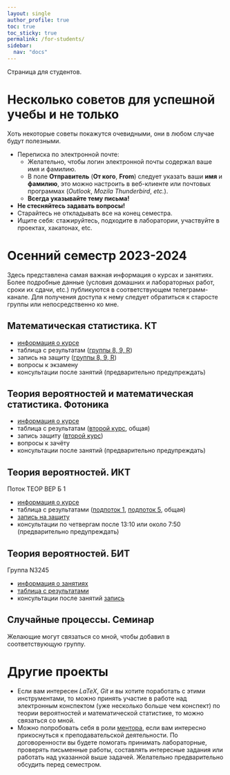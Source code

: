 ```yaml
---
layout: single
author_profile: true
toc: true
toc_sticky: true
permalink: /for-students/
sidebar:
  nav: "docs"
---
```


Страница для студентов.

# Несколько советов для успешной учебы и не только

Хоть некоторые советы покажутся очевидными, они в любом случае будут полезными.

 - Переписка по электронной почте:
   - Желательно, чтобы логин электронной почты содержал ваше имя и фамилию.
   - В поле **Отправитель** (**От кого**, **From**) следует указать ваши **имя** и **фамилию**, это
   можно настроить в веб-клиенте или почтовых программах (*Outlook*, *Mozila Thunderbird*, *etc.*).
   - **Всегда указывайте тему письма!**
 - **Не стесняйтесь задавать вопросы!**
 - Старайтесь не откладывать все на конец семестра.
 - Ищите себя: стажируйтесь, подходите в лаборатории, участвуйте в проектах, хакатонах, etc.

# Осенний семестр 2023-2024

Здесь представлена самая важная информация о курсах и занятиях.
Более подробные данные (условия домашних и лабораторных работ, сроки их сдачи, etc.) публикуются
в соответствующем телеграмм-канале. Для получения доступа к нему
следует обратиться к старосте группы или непосредственно ко мне.

## Математическая статистика. КТ

- [информация о курсе](https://docs.google.com/document/d/1VtV-ikveLxyh32C2AYrXTrXvIrjpDM_DEGVx1lZ_nl8/edit?usp=sharing)
- таблица с результатам ([группы 8, 9, R](https://docs.google.com/spreadsheets/d/1rZdUzc_I1fQCSM8iqWoSR-5ufQnkxCR3f-qUNPFhJLE/edit?usp=sharing))
- запись на защиту ([группы 8, 9, R](https://docs.google.com/spreadsheets/d/15reqmn8_3u-Oa87AQiPrCmepbWaPtPxINXVvJQYAEp4/edit?usp=sharing))
- вопросы к экзамену
- консультации после занятий (предварительно предупреждать)

## Теория вероятностей и математическая статистика. Фотоника

- [информация о курсе](https://docs.google.com/document/d/16qAYsDs02wBYC7Am_Wt3YrmO3MAi5WuSFAG4klwbtEo/edit?usp=sharing)
- таблица с результатам ([второй курс](https://docs.google.com/spreadsheets/d/14YBJkrceH6pVX0eZPlhi_KmJc0ES0hqCrKpqvFpPJtE/edit?usp=sharing), общая)
- запись защиту ([второй курс](https://docs.google.com/spreadsheets/d/1aE9eWK7ebsc8nUILEhyjN9eGO7zNwivTkiaWrDDOeKc/edit?usp=sharing))
- вопросы к зачёту
- консультации после занятий (предварительно предупреждать)

## Теория вероятностей. ИКТ

Поток ТЕОР ВЕР Б 1

- [информация о курсе](https://docs.google.com/document/d/1CIbgs3guITKO0juQoqt0was1a3mVVxrEjVnS4fSeMD4/edit?usp=sharing)
- таблица с результатами ([подпоток 1](https://docs.google.com/spreadsheets/d/1BvPWcr5LAvL3vBgCfTOPGbeF0kjxSclKltE-8bEnfl0/edit?usp=sharing), [подпоток 5](https://docs.google.com/spreadsheets/d/1dVICVATCPmIgzy0U5kzZeF4E9bNRkr3472dbxgXicnI/edit?usp=sharing), общая)
- [запись на защиту](https://docs.google.com/spreadsheets/d/1dA4lhi8lQAk2TPP3CwUhR4Hzpl4gUg4wM5BVnKbHBoE/edit?usp=sharing)
- консультации по четвергам после 13:10 или около 7:50 (предварительно предупреждать)

## Теория вероятностей. БИТ

Группа N3245

- [информация о занятиях](https://docs.google.com/document/d/1RrxPI-L_uaHg41WII1FqljhwqfgeQmYIyxvE5fW7T3Y/edit?usp=sharing)
- [таблица с результатами](https://docs.google.com/spreadsheets/d/1RPWKsLJ5otMI6B3OlLLfRq6-pF-vtPFAlCfqpSYfFB4/edit?usp=sharing)
- консультации после занятий [запись](https://docs.google.com/spreadsheets/d/1CIX1ZMzwuPPkRLrte4oN6NLNjaxtDZbgoT20h8LqeQY/edit?usp=sharing)

## Случайные процессы. Семинар

Желающие могут связаться со мной, чтобы добавил в соответствующую группу.

# Другие проекты

- Если вам интересен *LaTeX*, *Git* и вы хотите поработать с этими инструментами, то можно принять участие в работе над
электронным конспектом (уже несколько больше чем конспект) по теории вероятностей и математической статистике, то можно
связаться со мной.
- Можно попробовать себя в роли [ментора](https://vk.com/itmomentors), если вам интересно прикоснуться к
преподавательской деятельности.
По договоренности вы будете
помогать принимать лабораторные, проверять письменные работы, составлять интересные задания или
работать над указанной выше задачей. Желательно предварительно обсудить перед семестром.